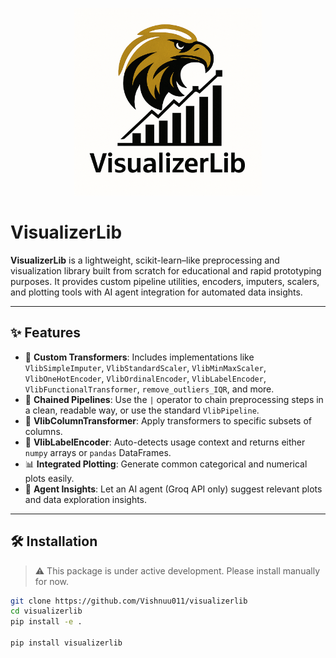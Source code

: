 <p align="center">
  <img src="https://github.com/Vishnuu011/visualizerlib/raw/main/assets/logo.png" width="300" alt="VisualizerLib Logo"/>
</p>


# VisualizerLib

**VisualizerLib** is a lightweight, scikit-learn–like preprocessing and visualization library built from scratch for educational and rapid prototyping purposes. It provides custom pipeline utilities, encoders, imputers, scalers, and plotting tools with AI agent integration for automated data insights.

---

## ✨ Features

- 🧱 **Custom Transformers**: Includes implementations like `VlibSimpleImputer`, `VlibStandardScaler`, `VlibMinMaxScaler`, `VlibOneHotEncoder`, `VlibOrdinalEncoder`, `VlibLabelEncoder`, `VlibFunctionalTransformer`, `remove_outliers_IQR`, and more.
- 🔁 **Chained Pipelines**: Use the `|` operator to chain preprocessing steps in a clean, readable way, or use the standard `VlibPipeline`.
- 🧩 **VlibColumnTransformer**: Apply transformers to specific subsets of columns.
- 🧠 **VlibLabelEncoder**: Auto-detects usage context and returns either `numpy` arrays or `pandas` DataFrames.
- 📊 **Integrated Plotting**: Generate common categorical and numerical plots easily.
- 🤖 **Agent Insights**: Let an AI agent (Groq API only) suggest relevant plots and data exploration insights.

---

## 🛠️ Installation

> ⚠️ This package is under active development. Please install manually for now.

```bash
git clone https://github.com/Vishnuu011/visualizerlib
cd visualizerlib
pip install -e .

pip install visualizerlib
